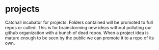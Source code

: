 # projects
Catchall incubator for projects.  Folders contained will be promoted to full repos or culled.
This is for brainstorming new ideas without polluting our github organization with a bunch of dead repos.
When a project idea is mature enough to be seen by the public we can promote it to a repo of its own.
